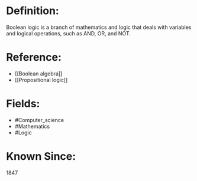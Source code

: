 

# Definition:
Boolean logic is a branch of mathematics and logic that deals with variables and logical operations, such as AND, OR, and NOT.

# Reference:
- [[Boolean algebra]]
- [[Propositional logic]]

# Fields: 
- #Computer_science
- #Mathematics
- #Logic

# Known Since:
1847

